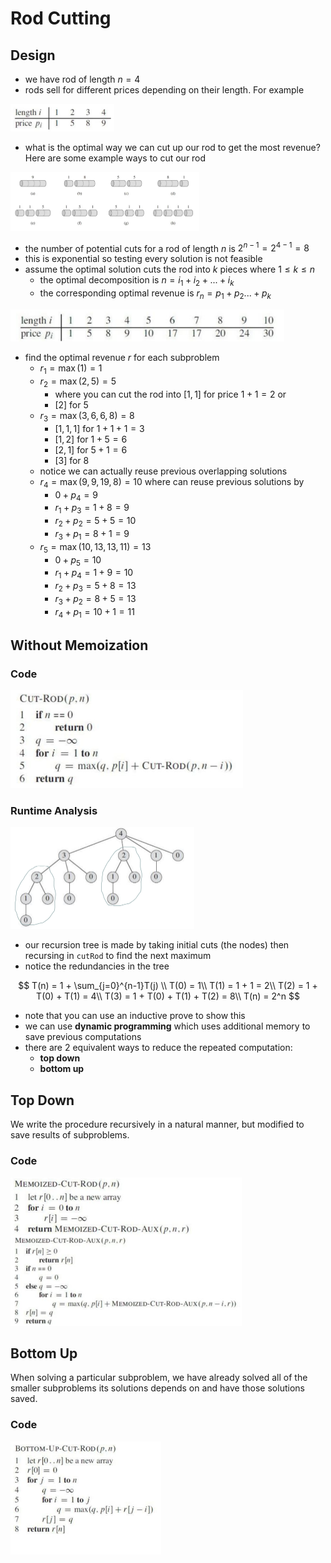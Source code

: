 # Rod Cutting

## Design

- we have rod of length $n=4$
- rods sell for different prices depending on their length. For example

<img src="images/image-20240401230152196.png" alt="image-20240401230152196" style="zoom:50%;" />

- what is the optimal way we can cut up our rod to get the most revenue? Here are some example ways to cut our rod

<img src="images/image-20240401230236615.png" alt="image-20240401230236615" style="zoom:50%;" />

- the number of potential cuts for a rod of length $n$ is $2^{n-1}=2^{4-1}=8$​
- this is exponential so testing every solution is not feasible
- assume the optimal solution cuts the rod into $k$ pieces where $1\le k\le n$
  - the optimal decomposition is $n = i_1+i_2+...+i_k$
  - the corresponding optimal revenue is $r_n=p_1+p_2...+p_k$​

<img src="images/image-20240401231058277.png" alt="image-20240401231058277" style="zoom:67%;" />

- find the optimal revenue $r$ for each subproblem
  - $r_1 = \max{(1)}=1$
  - $r_2 = \max(2, 5) = 5$ 
    - where you can cut the rod into $[1,1]$ for price $1+1=2$ or
    - $[2]$ for $5$
  - $r_3 = \max(3, 6, 6, 8) = 8$​
    - $[1,1,1]$ for $1+1+1=3$
    - $[1,2]$ for $1+5=6$
    - $[2,1]$ for $5+1=6$
    - $[3]$ for $8$
  - notice we can actually reuse previous overlapping solutions 
  - $r_4 = \max(9,9, 19, 8)=10$ where can reuse previous solutions by
    - $0 + p_4 = 9$
    - $r_1 + p_3 = 1 + 8 = 9$
    - $r_2 + p_2 = 5 + 5 = 10$
    - $r_3 + p_1 = 8 + 1 = 9$​
  - $r_5=\max(10,13,13,11)=13$
    - $0+p_5=10$
    - $r_1+p_4=1+9=10$
    - $r_2+p_3= 5 + 8=13$
    - $r_3+p_2=8+5=13$
    - $r_4+p_1= 10+1=11$

## Without Memoization

### Code

<img src="images/image-20240428211621749.png" alt="image-20240428211621749" style="zoom:50%;" />

### Runtime Analysis

<img src="images/image-20240428212648413.png" alt="image-20240428212648413" style="zoom:50%;" />

- our recursion tree is made by taking initial cuts (the nodes) then recursing in `cutRod` to find the next maximum
- notice the redundancies in the tree

$$
T(n) = 1 + \sum_{j=0}^{n-1}T(j) \\
T(0) = 1\\
T(1) = 1 + 1 = 2\\
T(2) = 1 + T(0) + T(1) = 4\\
T(3) = 1 + T(0) + T(1) + T(2) = 8\\
T(n) = 2^n
$$

- note that you can use an inductive prove to show this
- we can use **dynamic programming** which uses additional memory to save previous computations
- there are 2 equivalent ways to reduce the repeated computation:
  - **top down**
  - **bottom up**

## Top Down

We write the procedure recursively in a natural manner, but modified to save results of subproblems.

### Code

<img src="images/image-20240428213831817.png" alt="image-20240428213831817" style="zoom: 50%;" />

## Bottom Up

When solving a particular subproblem, we have already solved all of the smaller subproblems its solutions depends on and have those solutions saved.

### Code

<img src="images/image-20240428214132366.png" alt="image-20240428214132366" style="zoom:50%;" />